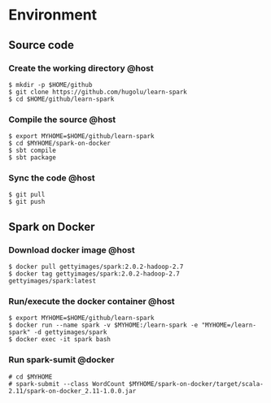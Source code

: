 # Environment

## Source code

### Create the working directory @host
```
$ mkdir -p $HOME/github
$ git clone https://github.com/hugolu/learn-spark
$ cd $HOME/github/learn-spark
```

### Compile the source @host
```
$ export MYHOME=$HOME/github/learn-spark
$ cd $MYHOME/spark-on-docker
$ sbt compile
$ sbt package
```

### Sync the code @host
```
$ git pull
$ git push
```

## Spark on Docker

### Download docker image @host
```
$ docker pull gettyimages/spark:2.0.2-hadoop-2.7
$ docker tag gettyimages/spark:2.0.2-hadoop-2.7 gettyimages/spark:latest
```

### Run/execute the docker container @host
```
$ export MYHOME=$HOME/github/learn-spark
$ docker run --name spark -v $MYHOME:/learn-spark -e "MYHOME=/learn-spark" -d gettyimages/spark
$ docker exec -it spark bash
```

### Run spark-sumit @docker
```
# cd $MYHOME
# spark-submit --class WordCount $MYHOME/spark-on-docker/target/scala-2.11/spark-on-docker_2.11-1.0.0.jar
```
